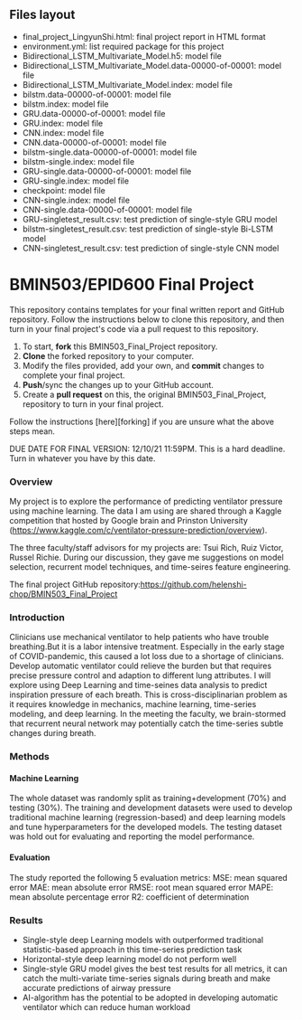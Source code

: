 ## Files layout
- final_project_LingyunShi.html: final project report in HTML format
- environment.yml: list required package for this project
- Bidirectional_LSTM_Multivariate_Model.h5: model file
- Bidirectional_LSTM_Multivariate_Model.data-00000-of-00001: model file
- Bidirectional_LSTM_Multivariate_Model.index: model file
- bilstm.data-00000-of-00001: model file
- bilstm.index: model file
- GRU.data-00000-of-00001: model file
- GRU.index: model file
- CNN.index: model file
- CNN.data-00000-of-00001: model file
- bilstm-single.data-00000-of-00001: model file
- bilstm-single.index: model file
- GRU-single.data-00000-of-00001: model file
- GRU-single.index: model file
- checkpoint: model file
- CNN-single.index: model file
- CNN-single.data-00000-of-00001: model file
- GRU-singletest_result.csv: test prediction of single-style GRU model
- bilstm-singletest_result.csv: test prediction of single-style Bi-LSTM model
- CNN-singletest_result.csv: test prediction of single-style CNN model


# BMIN503/EPID600 Final Project

This repository contains templates for your final written report and GitHub repository. Follow the instructions below to clone this repository, and then turn in your final project's code via a pull request to this repository.


1. To start, **fork** this BMIN503_Final_Project repository.
1. **Clone** the forked repository to your computer.
1. Modify the files provided, add your own, and **commit** changes to complete your final project.
1. **Push**/sync the changes up to your GitHub account.
1. Create a **pull request** on this, the original BMIN503_Final_Project, repository to turn in your final project.


Follow the instructions [here][forking] if you are unsure what the above steps mean.

DUE DATE FOR FINAL VERSION: 12/10/21 11:59PM. This is a hard deadline. Turn in whatever you have by this date.


### Overview
My project is to explore the performance of predicting ventilator pressure using machine learning. The data I am using are shared through a Kaggle competition that hosted by Google brain and Prinston University (https://www.kaggle.com/c/ventilator-pressure-prediction/overview).

The three faculty/staff advisors for my projects are: Tsui Rich, Ruiz Victor, Russel Richie. During our discussion, they gave me suggestions on model selection, recurrent model techniques, and time-seires feature engineering.

The final project GitHub repository:https://github.com/helenshi-chop/BMIN503_Final_Project


### Introduction 
Clinicians use mechanical ventilator to help patients who have trouble breathing.But it is a labor intensive treatment. Especially in the early stage of COVID-pandemic, this caused a lot loss due to a shortage of clinicians. Develop automatic ventilator could relieve the burden but that requires precise pressure control and adaption to different lung attributes. I will explore using Deep Learning and time-seines data analysis to predict inspiration pressure of each breath. This is cross-disciplinarian problem as it requires knowledge in mechanics, machine learning, time-series modeling, and deep learning. In the meeting the faculty, we brain-stormed that recurrent neural network may potentially catch the time-series subtle changes during breath.


### Methods
#### Machine Learning

The whole dataset was randomly split as training+development (70%) and testing (30%). The training and development datasets were used to develop traditional machine learning (regression-based) and deep learning models and tune hyperparameters for the developed models. The testing dataset was hold out for evaluating and reporting the model performance. 

#### Evaluation 

The study reported the following 5 evaluation metrics:
MSE: mean squared error
MAE: mean absolute error
RMSE: root mean squared error
MAPE: mean absolute percentage error
R2: coefficient of determination

### Results
- Single-style deep Learning models with outperformed traditional statistic-based approach in this time-series prediction task
- Horizontal-style deep learning model do not perform well
- Single-style GRU model gives the best test results for all metrics, it can catch the multi-variate time-series signals during breath and make accurate predictions of airway pressure
- AI-algorithm has the potential to be adopted in developing automatic ventilator which can reduce human workload
